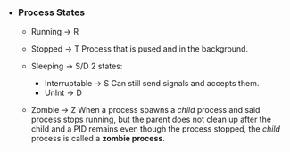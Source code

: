 - ### Process States
	- Running -> R
	- Stopped -> T
		 Process that is pused and in the background.
	- Sleeping -> S/D
		 2 states:
		- Interruptable -> S
			Can still send signals and accepts them.
		- UnInt -> D
			 
	- Zombie -> Z
		 When a process spawns a *child* process and said process stops running, but the parent does not clean up after the child and a PID remains even though the process stopped, the *child* process is called a **zombie process**. 